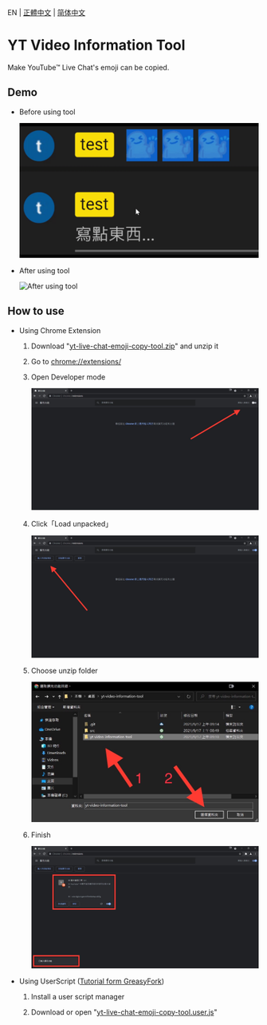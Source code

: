 EN | [正體中文](./README_TW.md) | [简体中文](./README_CN.md)

# YT Video Information Tool

Make YouTube™ Live Chat's emoji can be copied.

## Demo

* Before using tool

    ![Before using tool](./src/demo/off.gif)

* After using tool

    ![After using tool](./src/demo/on.gif)

## How to use

* Using Chrome Extension

    1. Download "[yt-live-chat-emoji-copy-tool.zip](./yt-live-chat-emoji-copy-tool.zip?raw=1)" and unzip it

    1. Go to [chrome://extensions/](chrome://extensions/)

    1. Open Developer mode

        ![Open Developer mode](./src/tutorial/1.jpg)

    1. Click「Load unpacked」

        ![Click「Load unpacked」](./src/tutorial/2.jpg)

    1. Choose unzip folder

        ![Choose unzip folder](./src/tutorial/3.jpg)

    1. Finish

        ![Finish](./src/tutorial/4.jpg)

* Using UserScript ([Tutorial form GreasyFork](https://greasyfork.org/en))

    1. Install a user script manager

    1. Download or open "[yt-live-chat-emoji-copy-tool.user.js](./yt-live-chat-emoji-copy-tool.user.js?raw=1)"
